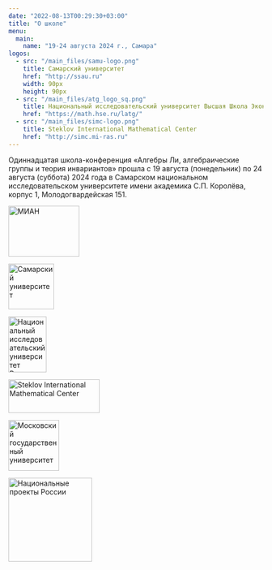 ```yaml
---
date: "2022-08-13T00:29:30+03:00"
title: "О школе"
menu:
  main:
    name: "19-24 августа 2024 г., Самара"
logos:
  - src: "/main_files/samu-logo.png"
    title: Самарский университет
    href: "http://ssau.ru"
    width: 90px
    height: 90px
  - src: "/main_files/atg_logo_sq.png"
    title: Национальный исследовательский университет Высшая Школа Экономики
    href: "https://math.hse.ru/latg/"
  - src: "/main_files/simc-logo.png"
    title: Steklov International Mathematical Center
    href: "http://simc.mi-ras.ru"
---
```


Одиннадцатая школа-конференция «Алгебры Ли, алгебраические группы и теория инвариантов» прошла с 19 августа (понедельник) по 24 августа (суббота) 2024 года в Самарском национальном исследовательском университете имени академика С.П. Королёва, корпус 1, Молодогвардейская  151.

<!--На школе было прочитано 6 лекционных курсов, сделано 12 пленарных, 24 секционных и 10 стендовых докладов. В работе школы приняло участие 104 человека.-->

<!--[Здесь](https://www.hse.ru/buildinghse/pokrovka/map) можно прочитать, как добраться до корпуса. -->

<!-- <div class="poster">
  <div class="item" align="center">
    <img src="/2023/poster.jpg" width="800px" loading="lazy" typeof="foaf:Image">
    <div>
      <a href="/2023/poster.pdf">Скачать PDF-версию постера</a>
    </div>
  </div>
</div> -->

<!--<div>
  <a href="/2024/poster.pdf">Скачать PDF-версию постера</a>
</div>-->

<div class="logos">

<a href="http://simc.mi-ras.ru"><img style="width: 140px; height: 100px;" src="/main_files/MI.png" alt="МИАН" title="МИАН" /></a>

<a href="http://ssau.ru"><img style="width: 90px; height: 90px;" src="/main_files/samu-logo.png" alt="Самарский университет" title="Самарский университет" /></a>

<a href="https://math.hse.ru/latg/"><img style="width: 75px; height: 110px;" src="/main_files/atg_logo_sq.png" alt="Национальный исследовательский университет Высшая Школа Экономики" title="Национальный исследовательский университет Высшая Школа Экономики" /></a>

<a href="http://simc.mi-ras.ru"><img style="width: 180px; height: 66px;" src="/main_files/simc-logo.png" alt="Steklov International Mathematical Center" title="Steklov International Mathematical Center" /></a>

<!--<a href="https://xn--80aapampemcchfmo7a3c9ehj.xn--p1ai/projects/nauka-i-universitety"><img style="width: 120px; height: 120px;" src="/main_files/national-projects.svg" alt="Национальные проекты рф" title="Национальные проекты рф" /></a>-->

<a href="https://international.msu.ru/ru"><img style="width: 100px; height: 100px;" src="/main_files/msu-logo.png" alt="Московский государственный университет" title="Московский государственный университет" /></a>

<a href="https://xn--80aapampemcchfmo7a3c9ehj.xn--p1ai"><img style="width: 165px; height: 165px;" src="/main_files/national-projects.svg" alt="Национальные проекты России" title="Национальные проекты России" /></a>


</div>
